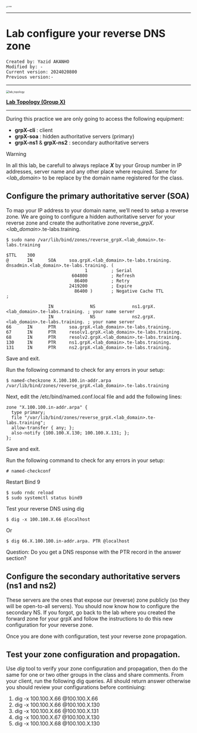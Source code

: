 
<img src="https://github.com/yakanho/training/assets/54844453/321060e5-fc84-40f7-8caa-846d0a68494b" alt="ICANN" style="zoom:25%;" />

------

# Lab configure your reverse DNS zone

```
Created by: Yazid AKANHO
Modified by: -
Current version: 2024020800
Previous version:-
```
------

<img src="https://github.com/yakanho/training/assets/54844453/d794aab6-720a-4802-86b5-6afea3032957" alt="lab_topology" style="zoom:50%;" />

**<u>Lab Topology (Group X) </u>**

------


During this practice we are only going to access the following equipment:

* **grpX-cli** : client
* **grpX-soa** : hidden authoritative servers (primary)
* **grpX-ns1** & **grpX-ns2** : secondary authoritative servers

> [!WARNING]
>
> In all this lab, be carefull to always replace ***X*** by your Group number in IP addresses, server name and any other place where required. Same for <*lab_domain*> to be replace by the domain name registered for the class.



## Configure the primary authoritative server (SOA)

To map your IP address to your domain name, we’ll need to setup a reverse zone. We are going to configure a hidden authoritative server for your reverse zone and create the authoritative zone reverse\_*grpX*.<*lab_domain*>.te-labs.training.

```
$ sudo nano /var/lib/bind/zones/reverse_grpX.<lab_domain>.te-labs.training
```


```
$TTL    300
@		IN		SOA		soa.grpX.<lab_domain>.te-labs.training. dnsadmin.<lab_domain>.te-labs.training. (                                            
                              1         ; Serial
                         604800         ; Refresh
                          86400         ; Retry
                        2419200         ; Expire
                          86400 )       ; Negative Cache TTL
;

                IN              NS              ns1.grpX.<lab_domain>.te-labs.training. ; your name server
                IN              NS              ns2.grpX.<lab_domain>.te-labs.training. ; your name server
66		IN		PTR		soa.grpX.<lab_domain>.te-labs.training.
67		IN		PTR		resolv1.grpX.<lab_domain>.te-labs.training.
68		IN		PTR		resolv2.grpX.<lab_domain>.te-labs.training.
130		IN		PTR		ns1.grpX.<lab_domain>.te-labs.training.
131		IN		PTR		ns2.grpX.<lab_domain>.te-labs.training.
```

Save and exit.

Run the following command to check for any errors in your setup:

```
$ named-checkzone X.100.100.in-addr.arpa /var/lib/bind/zones/reverse_grpX.<lab_domain>.te-labs.training
```

Next, edit the /etc/bind/named.conf.local file and add the following lines:

```
zone "X.100.100.in-addr.arpa" {
  type primary;
  file "/var/lib/bind/zones/reverse_grpX.<lab_domain>.te-labs.training";
  allow-transfer { any; };
  also-notify {100.100.X.130; 100.100.X.131; };
};
```

Save and exit.

Run the following command to check for any errors in your setup:

```
# named-checkconf
```

Restart Bind 9 

```
$ sudo rndc reload
$ sudo systemctl status bind9
```

Test your reverse DNS using dig
```
$ dig -x 100.100.X.66 @localhost
```

Or

```
$ dig 66.X.100.100.in-addr.arpa. PTR @localhost
```


Question: Do you get a DNS response with the PTR record in the answer section?



## Configure the secondary authoritative servers (ns1 and ns2) 

These servers are the ones that expose our (reverse) zone publicly (so they will be open-to-all servers). You should now know how to configure the secondary NS. If you forgot, go back to the lab where you created the forward zone for your grpX and follow the instructions to do this new configuration for your reverse zone.

Once you are done with configuration, test your reverse zone propagation.

## Test your zone configuration and propagation.
Use *dig* tool to verify your zone configuration and propagation, then do the same for one or two other groups in the class and share comments. From your client, run the following dig queries. All should return answer otherwise you should review your configurations before continiuing:

1. dig -x 100.100.X.66 @100.100.X.66
2. dig -x 100.100.X.66 @100.100.X.130
3. dig -x 100.100.X.66 @100.100.X.131
4. dig -x 100.100.X.67 @100.100.X.130
5. dig -x 100.100.X.68 @100.100.X.130
